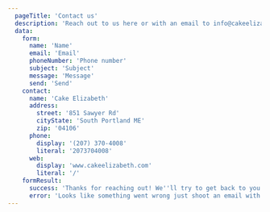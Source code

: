 ```yaml
---
  pageTitle: 'Contact us'
  description: 'Reach out to us here or with an email to info@cakeelizabeth.com'
  data:
    form: 
      name: 'Name'
      email: 'Email'
      phoneNumber: 'Phone number'
      subject: 'Subject'
      message: 'Message'
      send: 'Send'
    contact:
      name: 'Cake Elizabeth'
      address: 
        street: '851 Sawyer Rd'
        cityState: 'South Portland ME'
        zip: '04106'
      phone: 
        display: '(207) 370-4008'
        literal: '2073704008'
      web: 
        display: 'www.cakeelizabeth.com'
        literal: '/'
    formResult: 
      success: 'Thanks for reaching out! We''ll try to get back to you as quickly as possible'
      error: 'Looks like something went wrong just shoot an email with what you''re looking for over to <a target="_blank" href="mailto:info@cakeelizabeth.com">info@cakeelizabeth.com</a>'
---
```


